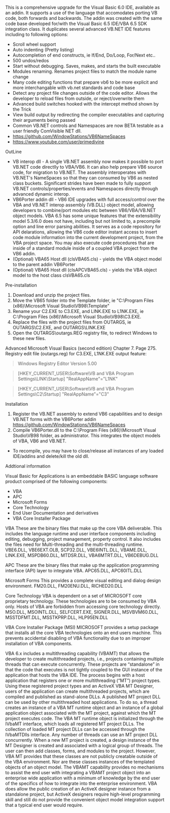 
This is a comprehensive upgrade for the Visual Basic 6.0 IDE, available as an addin.  It supports a use of the language that accomodates porting VB code, both forwards and backwards.  The addin was created with the same code base developed for/with the Visual Basic 6.5 IDE/VBA 6.5 SDK integration class.  It duplicates several advanced VB.NET IDE features including to following options:
* Scroll wheel support
* Auto indenting (Pretty listing)
* Autocompletion of end constructs, ie If/End, Do/Loop, For/Next etc..
* 500 undos/redos
* Start without debugging.  Saves, makes, and starts the built executable
* Modules renaming.  Renames project files to match the module name change
* Many code editing functions that prepare vb6 to be more explicit and more interchangable with vb.net standards and code base
* Detect any project file changes outside of the code editor.  Allows the developer to reload files from outside, or reject/overwrite them
* Advanced build switches hooked with the intercept method shown by the Trick
* View build output by redirecting the compiler executables and capturing their arguments being passed
* Common VB.NET controls and Namespaces are now BETA testable as a user friendly ComVisible NET dll.
* https://github.com/WindowStations/VB6NameSpaces
* https://www.youtube.com/user/primedivine

OutLine
* VB interop dll - A single VB.NET assembly now makes it possible to port VB.NET code directlly to VBA/VB6.  It can also help prepare VB6 source code, for migration to VB.NET.  The assembly interoperates with VB.NET's NameSpaces so that they can consumed by VB6 as nested class buckets.  Significant strides have been made to fully support VB.NET controls/properties/events and Namespaces directly through advanced dynamic interop.
* VB6Porter addin dll - VB6 IDE upgrades with full access/control over the VBA and VB.NET interop assembly (VB.DLL) object model, allowing developers to combine/port modules etc between VB6/VBA/VB.NET object models.  VBA 6.5 has some unique features that the extensibility model 5.3/6.0 does not have, including but not limited to, a precompile option and line error parsing abilities.  It serves as a code repository for API delarations, allowing the VB6 code editor instant access to insert code module information into the current development project, from the VBA project space. You may also execute code procedures that are inside of a standard module inside of a coupled VBA project from the VB6 addin.
* (Optional) VBA65 Host dll (clsVBA65.cls) - yields the VBA object model to the parent addin VB6Porter
* (Optional) VBA65 Host dll (clsAPCVBA65.cls) - yields the  VBA object model to the host class clsVBA65.cls


Pre-installation
1. Download and unzip the project files.
2. Move the VB65 folder into the Template folder, ie "C:\Program Files (x86)\Microsoft Visual Studio\VB98\Template"
3. Rename your C2.EXE to C3.EXE, and LINK.EXE to L1NK.EXE, ie C:\Program Files (x86)\Microsoft Visual Studio\VB98\C3.EXE.
4. Replace the files with the project files from OUTARGS, ie OUTARGS\C2.EXE, and OUTARGS\LINK.EXE
5. Open the OUTARGS\outargs.REG registry file, to redirect Windows to these new files.

Advanced Microsoft Visual Basics (second edition) Chapter 7. Page 275.
Registry edit file (outargs.reg) for C3.EXE, L1NK.EXE output feature:

   >Windows Registry Editor Version 5.00
 
   >[HKEY_CURRENT_USER\Software\VB and VBA Program Settings\LINK\Startup]
   >"RealAppName"="L1NK"

   >[HKEY_CURRENT_USER\Software\VB and VBA Program Settings\C2\Startup]
   >"RealAppName"="C3"


Installation
1. Register the VB.NET assembly to extend VB6 capabilities and to design VB.NET forms with the VB6Porter addin https://github.com/WindowStations/VB6NameSpaces
3. Compile VB6Porter.dll to the C:\Program Files (x86)\Microsoft Visual Studio\VB98 folder, as administrator.  This integrates the object models of VBA, VB6 and VB.NET.
* To recompile, you may have to close/release all instances of any loaded IDE/addins and delete/kill the old dll.



Addtional information

 Visual Basic for Applications is an embeddable BASIC language software product comprised of the following components:
 * VBA
 * APC
 * Microsoft Forms
 * Core Technology   
 * End User Documentation and derivatives
 * VBA Core Installer Package

VBA 
These are the binary files that make up the core VBA deliverable.  This includes the language runtime and user interface components including editing, debugging, project management, property control. It also includes the files need for Multi-threading and the multi-threading runtime. 
VBE6.DLL, VBE6EXT.OLB, SCP32.DLL, VBE6INTL.DLL, VBAME.DLL, LINK.EXE, MSPDB60.DLL, MTDSR.DLL, VBA6MTRT.DLL, VB6DEBUG.DLL 
  
APC 
These are the binary files that make up the application programming interface (API) layer to integrate VBA.
APC65.DLL, APC60ITL.DLL 

Microsoft Forms
This provides a complete visual editing and dialog design environment. 
FM20.DLL, FM20ENU.DLL, RICHED20.DLL

Core Technology
VBA is dependent on a set of MICROSOFT core proprietary technology.  These technologies are to be consumed by VBA only.  Hosts of VBA are forbidden from accessing core technology directly. 
MSO.DLL, MSOINTL.DLL, SELFCERT.EXE, SIGNER.DLL, MSVBVM60.DLL, MSSTDFMT.DLL, MSSTKPRP.DLL, HLP95EN.DLL    

VBA Core Installer Package (MSI)
MICROSOFT provides a setup package that installs all the core VBA technologies onto an end users machine.  This prevents accidental disabling of VBA functionality due to an improper installation of VBA components. 

VBA 6.x includes a multithreading capability (VBAMT) that allows the developer to create multithreaded projects, i.e., projects containing multiple threads that can execute concurrently. These projects are “standalone” in that the code that executes is not tightly coupled to the GUI instance of the application that hosts the VBA IDE. The process begins with a host application that registers one or more multithreading (“MT”) project types. Using these registered project types and an ActiveX VBA MT Designer, users of the application can create multithreaded projects, which are compiled and published as stand-alone DLLs.
A published MT project DLL can be used by other multithreaded host applications. To do so, a thread creates an instance of a VBA MT runtime object and an instance of a global application object associated with the MT project, against which the MT project executes code. The VBA MT runtime object is initialized through the IVbaMT interface, which loads all registered MT project DLLs. The collection of loaded MT project DLLs can be accessed through the IVbaMTDlls interface. Any number of threads can use an MT project DLL concurrently.
When a new MT project is created, a design instance of the MT Designer is created and associated with a logical group of threads. The user can then add classes, forms, and modules to the project. However, VBA MT provides that these classes are not publicly creatable outside of the VBA environment. Nor are these classes instances of the templated objects of an object model. The VBAMT capability provides no mechanisms to assist the end user with integrating a VBAMT project object into an enterprise wide application with a minimum of knowledge by the end user of the specifics of how to integrate into the enterprise environment.
VBA does allow the public creation of an ActiveX designer instance from a standalone project, but ActiveX designers require high-level programming skill and still do not provide the convenient object model integration support that a typical end user would require.

